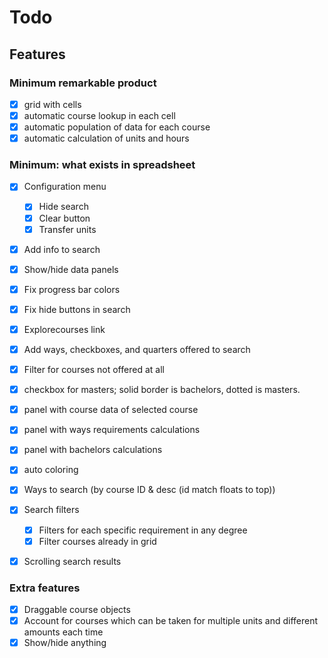# Todo

## Features

### Minimum remarkable product

- [x] grid with cells
- [x] automatic course lookup in each cell
- [x] automatic population of data for each course
- [x] automatic calculation of units and hours

### Minimum: what exists in spreadsheet

- [x] Configuration menu
  - [x] Hide search
  - [x] Clear button
  - [x] Transfer units
- [x] Add info to search
- [x] Show/hide data panels
- [x] Fix progress bar colors
- [x] Fix hide buttons in search
- [x] Explorecourses link
- [x] Add ways, checkboxes, and quarters offered to search
- [x] Filter for courses not offered at all

- [x] checkbox for masters; solid border is bachelors, dotted is masters.
- [x] panel with course data of selected course
- [x] panel with ways requirements calculations
- [x] panel with bachelors calculations
- [x] auto coloring
- [x] Ways to search (by course ID & desc (id match floats to top))
- [x] Search filters
  - [x] Filters for each specific requirement in any degree
  - [x] Filter courses already in grid
- [x] Scrolling search results

### Extra features

- [x] Draggable course objects
- [x] Account for courses which can be taken for multiple units and different amounts each time
- [x] Show/hide anything
